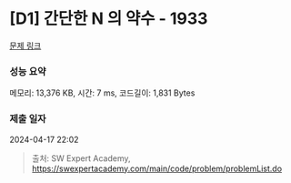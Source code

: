 # [D1] 간단한 N 의 약수 - 1933 

[문제 링크](https://swexpertacademy.com/main/code/problem/problemDetail.do?contestProbId=AV5PhcWaAKIDFAUq) 

### 성능 요약

메모리: 13,376 KB, 시간: 7 ms, 코드길이: 1,831 Bytes

### 제출 일자

2024-04-17 22:02



> 출처: SW Expert Academy, https://swexpertacademy.com/main/code/problem/problemList.do